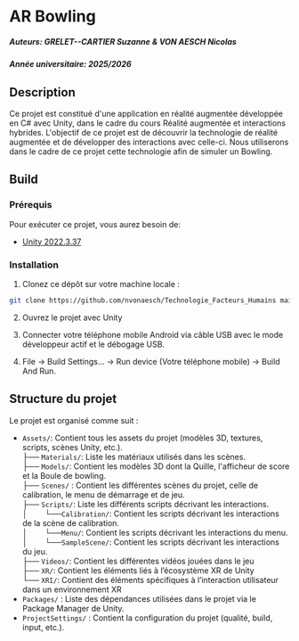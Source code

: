 # AR Bowling

##### Auteurs: GRELET--CARTIER Suzanne & VON AESCH Nicolas
##### Année universitaire: 2025/2026


## Description

Ce projet est constitué d'une application en réalité augmentée développée en C# avec Unity, dans le cadre du cours Réalité augmentée et interactions hybrides.
L'objectif de ce projet est de découvrir la technologie de réalité augmentée et de développer des interactions avec celle-ci.
Nous utiliserons dans le cadre de ce projet cette technologie afin de simuler un Bowling. 
## Build
### Prérequis

Pour exécuter ce projet, vous aurez besoin de:

- [Unity 2022.3.37](https://unity.com/fr/releases/editor/whats-new/2022.3.37#installs)

### Installation

1. Clonez ce dépôt sur votre machine locale :
```sh
git clone https://github.com/nvonaesch/Technologie_Facteurs_Humains main
```
2. Ouvrez le projet avec Unity

3. Connecter votre téléphone mobile Android via câble USB avec le mode développeur actif et le débogage USB.

4. File → Build Settings... → Run device (Votre téléphone mobile) → Build And Run.

## Structure du projet

Le projet est organisé comme suit :

- `Assets/`: Contient tous les assets du projet (modèles 3D, textures, scripts, scènes Unity, etc.).  
├── `Materials/`: Liste les matériaux utilisés dans les scènes.  
├── `Models/`: Contient les modèles 3D dont la Quille, l'afficheur de score et la Boule de bowling.  
├── `Scenes/` : Contient les différentes scènes du projet, celle de calibration, le menu de démarrage et de jeu.  
├── `Scripts/`: Liste les différents scripts décrivant les interactions.  
│&nbsp;&nbsp;&nbsp;&nbsp;&nbsp;&nbsp;&nbsp;&nbsp;└──`Calibration/`: Contient les scripts décrivant les interactions de la scène de calibration.  
│&nbsp;&nbsp;&nbsp;&nbsp;&nbsp;&nbsp;&nbsp;&nbsp;└──`Menu/`: Contient les scripts décrivant les interactions du menu.  
│&nbsp;&nbsp;&nbsp;&nbsp;&nbsp;&nbsp;&nbsp;&nbsp;└──`SampleScene/`: Contient les scripts décrivant les interactions du jeu.  
├── `Videos/`: Contient les différentes vidéos jouées dans le jeu  
├── `XR/`: Contient les éléments liés à l’écosystème XR de Unity  
└── `XRI/`:  Contient des éléments spécifiques à l’interaction utilisateur dans un environnement XR  
- `Packages/` : Liste des dépendances utilisées dans le projet via le Package Manager de Unity.  
- `ProjectSettings/` : Contient la configuration du projet (qualité, build, input, etc.).  
